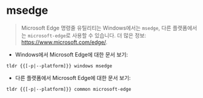 # msedge

> Microsoft Edge 명령줄 유틸리티는 Windows에서는 `msedge`, 다른 플랫폼에서는 `microsoft-edge`로 사용할 수 있습니다.
> 더 많은 정보: <https://www.microsoft.com/edge/>.

- Windows에서 Microsoft Edge에 대한 문서 보기:

`tldr {{[-p|--platform]}} windows msedge`

- 다른 플랫폼에서 Microsoft Edge에 대한 문서 보기:

`tldr {{[-p|--platform]}} common microsoft-edge`

